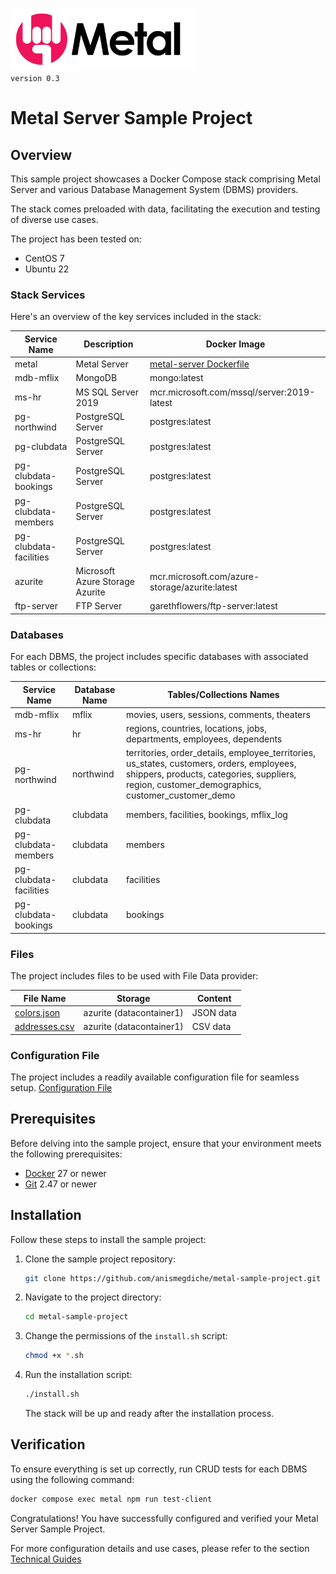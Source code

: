 <img src="metal-logo.png" style="height: 100px;"/><br><span style="font-size: 1em"> `version 0.3`</span>

# Metal Server Sample Project

## Overview

This sample project showcases a Docker Compose stack comprising Metal Server and various Database Management System (DBMS) providers.

The stack comes preloaded with data, facilitating the execution and testing of diverse use cases.

The project has been tested on:

- CentOS 7
- Ubuntu 22

### Stack Services

Here's an overview of the key services included in the stack:

| Service Name           | Description                     | Docker Image                                                                                                               |
| ---------------------- | ------------------------------- | -------------------------------------------------------------------------------------------------------------------------- |
| metal                  | Metal Server                    | [metal-server Dockerfile](https://github.com/anismegdiche/metal-sample-project/blob/master/sample/metal-server/dockerfile) |
| mdb-mflix              | MongoDB                         | mongo:latest                                                                                                               |
| ms-hr                  | MS SQL Server 2019              | mcr.microsoft.com/mssql/server:2019-latest                                                                                 |
| pg-northwind           | PostgreSQL Server               | postgres:latest                                                                                                            |
| pg-clubdata            | PostgreSQL Server               | postgres:latest                                                                                                            |
| pg-clubdata-bookings   | PostgreSQL Server               | postgres:latest                                                                                                            |
| pg-clubdata-members    | PostgreSQL Server               | postgres:latest                                                                                                            |
| pg-clubdata-facilities | PostgreSQL Server               | postgres:latest                                                                                                            |
| azurite                | Microsoft Azure Storage Azurite | mcr.microsoft.com/azure-storage/azurite:latest                                                                             |
| ftp-server             | FTP Server                      | garethflowers/ftp-server:latest                                                                                            |

### Databases

For each DBMS, the project includes specific databases with associated tables or collections:

| Service Name           | Database Name | Tables/Collections Names                                                                                                                                                                    |
| ---------------------- | ------------- | ------------------------------------------------------------------------------------------------------------------------------------------------------------------------------------------- |
| mdb-mflix              | mflix         | movies, users, sessions, comments, theaters                                                                                                                                                 |
| ms-hr                  | hr            | regions, countries, locations, jobs, departments, employees, dependents                                                                                                                     |
| pg-northwind           | northwind     | territories, order_details, employee_territories, us_states, customers, orders, employees, shippers, products, categories, suppliers, region, customer_demographics, customer_customer_demo |
| pg-clubdata            | clubdata      | members, facilities, bookings, mflix_log                                                                                                                                                    |
| pg-clubdata-members    | clubdata      | members                                                                                                                                                                                     |
| pg-clubdata-facilities | clubdata      | facilities                                                                                                                                                                                  |
| pg-clubdata-bookings   | clubdata      | bookings                                                                                                                                                                                    |

### Files

The project includes files to be used with File Data provider:

| File Name                                                                                                                  | Storage                  | Content   |
| -------------------------------------------------------------------------------------------------------------------------- | ------------------------ | --------- |
| [colors.json](https://github.com/anismegdiche/metal-sample-project/blob/0.2/sample/azurite/datacontainer1/colors.json)     | azurite (datacontainer1) | JSON data |
| [addresses.csv](https://github.com/anismegdiche/metal-sample-project/blob/0.2/sample/azurite/datacontainer1/addresses.csv) | azurite (datacontainer1) | CSV data  |

### Configuration File

The project includes a readily available configuration file for seamless setup.
[Configuration File](https://github.com/anismegdiche/metal-server/blob/main/config/config-sample-docker.yml)

## Prerequisites

Before delving into the sample project, ensure that your environment meets the following prerequisites:

- [Docker](https://www.docker.com/) 27 or newer
- [Git](https://git-scm.com/) 2.47 or newer

## Installation

Follow these steps to install the sample project:

1. Clone the sample project repository:

   ```bash
   git clone https://github.com/anismegdiche/metal-sample-project.git
   ```

2. Navigate to the project directory:

   ```bash
   cd metal-sample-project
   ```

3. Change the permissions of the `install.sh` script:

   ```bash
   chmod +x *.sh
   ```

4. Run the installation script:

   ```bash
   ./install.sh
   ```

   The stack will be up and ready after the installation process.

## Verification

To ensure everything is set up correctly, run CRUD tests for each DBMS using the following command:

```bash
docker compose exec metal npm run test-client
```

Congratulations! You have successfully configured and verified your Metal Server Sample Project.

For more configuration details and use cases, please refer to the section [Technical Guides](https://metal-docs-sh3b0.kinsta.page/guides/technical-guides.html)
